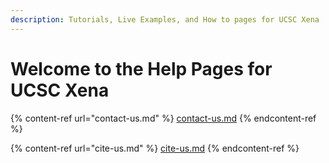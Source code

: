 ```yaml
---
description: Tutorials, Live Examples, and How to pages for UCSC Xena
---
```


# Welcome to the Help Pages for UCSC Xena

{% content-ref url="contact-us.md" %}
[contact-us.md](contact-us.md)
{% endcontent-ref %}

{% content-ref url="cite-us.md" %}
[cite-us.md](cite-us.md)
{% endcontent-ref %}
